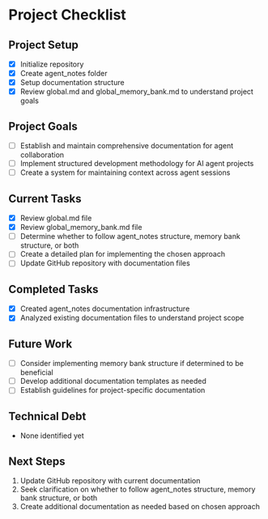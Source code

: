 # Project Checklist

## Project Setup
- [x] Initialize repository
- [x] Create agent_notes folder
- [x] Setup documentation structure
- [x] Review global.md and global_memory_bank.md to understand project goals

## Project Goals
- [ ] Establish and maintain comprehensive documentation for agent collaboration
- [ ] Implement structured development methodology for AI agent projects
- [ ] Create a system for maintaining context across agent sessions

## Current Tasks
- [x] Review global.md file
- [x] Review global_memory_bank.md file
- [ ] Determine whether to follow agent_notes structure, memory bank structure, or both
- [ ] Create a detailed plan for implementing the chosen approach
- [ ] Update GitHub repository with documentation files

## Completed Tasks
- [x] Created agent_notes documentation infrastructure
- [x] Analyzed existing documentation files to understand project scope

## Future Work
- [ ] Consider implementing memory bank structure if determined to be beneficial
- [ ] Develop additional documentation templates as needed
- [ ] Establish guidelines for project-specific documentation

## Technical Debt
- None identified yet

## Next Steps
1. Update GitHub repository with current documentation
2. Seek clarification on whether to follow agent_notes structure, memory bank structure, or both
3. Create additional documentation as needed based on chosen approach
